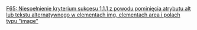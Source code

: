 [F65: Niespełnienie kryterium sukcesu 1.1.1 z powodu pominięcia atrybutu alt lub tekstu alternatywnego w elementach img, elementach area i polach typu "image"](https://www.w3.org/WAI/WCAG22/Techniques/failures/F65)